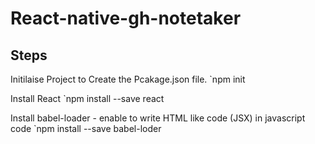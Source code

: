 # React-native-gh-notetaker

## Steps

Initilaise Project to Create the Pcakage.json file.
`npm init

Install React
`npm install --save react

Install babel-loader - enable to write HTML like code (JSX) in javascript code
`npm install --save babel-loder



